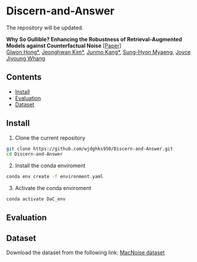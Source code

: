 # Discern-and-Answer

The repository will be updated.

**Why So Gullible? Enhancing the Robustness of Retrieval-Augmented Models against Counterfactual Noise** [[Paper](https://arxiv.org/abs/2305.01579)] <br>
[Giwon Hong*](https://honggiwon.github.io/), [Jeonghwan Kim*](https://wjdghks950.github.io/), [Junmo Kang*](https://jm-kang.github.io/), [Sung-Hyon Myaeng](https://scholar.google.com/citations?user=6pdKebMAAAAJ&hl=ko), [Joyce Jiyoung Whang](https://bdi-lab.kaist.ac.kr/#)

## Contents
- [Install](#install)
- [Evaluation](#evaluation)
- [Dataset](#dataset)

## Install

1. Clone the current repository
```bash
git clone https://github.com/wjdghks950/Discern-and-Answer.git
cd Discern-and-Answer
```

2. Install the conda enviroment
```bash
conda env create -f environment.yaml
```

3. Activate the conda enviroment
```bash
conda activate DaC_env
```

## Evaluation


## Dataset
Download the dataset from the following link: [MacNoise dataset]()


